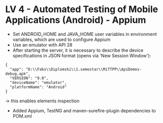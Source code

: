 # LV 4 - Automated Testing of Mobile Applications (Android) - Appium

- Set ANDROID_HOME and JAVA_HOME user variables in environment variables, which are used to configure Appium
- Use an emulator with API 28
- After starting the server, it is necessary to describe the device specifications in JSON format (opens via 'New Session Window'):
```
{
  "app": "D:\\Faks\\Diplomski\\1.semestar\\MiTTPP\\ApiDemos-debug.apk",
  "VERSION": "9.0",
  "deviceName": "emulator",
  "platformName": "Android"
}
```
-> this enables elements inspection
- Added Appium, TestNG and maven-surefire-plugin dependencies to POM.xml

